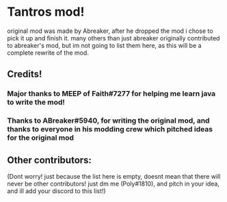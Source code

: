 # Tantros mod!
original mod was made by Abreaker, after he dropped the mod i chose to pick it up and finish it. many others than just abreaker originally contributed to abreaker's mod, but im not going to list them here, as this will be a complete rewrite of the mod. 

## Credits!

### Major thanks to MEEP of Faith#7277 for helping me learn java to write the mod!

### Thanks to ABreaker#5940, for writing the original mod, and thanks to everyone in his modding crew which pitched ideas for the original mod

## Other contributors:

(Dont worry! just because the list here is empty, doesnt mean that there will never be other contributors! just dm me (Poly#1810), and pitch in your idea, and ill add your discord to this list!)
